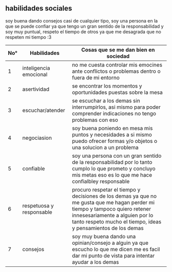 ## habilidades sociales
 
 soy buena dando consejos casi de cualquier tipo, soy una persona en la que se puede confiar ya que tengo un gran sentido de la responsabilidad y soy muy puntual, respeto el tiempo de otros ya que me desagrada que no respeten mi tiempo :3
 
| No° | Habilidades | Cosas que se me dan bien en sociedad |
|-----|-------------|--------------------------------------|
| 1 | inteligencia emocional | no me cuesta controlar mis emocines ante conflictos o problemas dentro o fuera de mi entorno |
| 2 | asertividad | se encontrar los momentos y oportunidades puestas sobre la mesa |
| 3 | escuchar/atender | se escuchar a los demas sin interrumpirlos, asi mismo para poder comprender indicaciones no tengo problemas con eso |
| 4 | negociasion | soy buena poniendo en mesa mis puntos y necesidades a si mismo  puedo ofrecer formas y/o objetos o una solucion a un problema |
| 5 | confiable | soy una persona con un gran sentido de la responsabilidad por lo tanto cumplo lo que prometo y concluyo mis metas eso es lo que me hace confialbley responsable |
| 6 | respetuosa y responsable | procuro respetar el tiempo y decisiones de los demas ya que no me gusta que me hagan perder mi tiempo y tampoco quiero retener innesesariamente a alguien por lo tanto respeto mucho el tiempo, ideas y pensamientos de los demas |
| 7 | consejos | soy muy buena dando una opinian/consejo a alguin ya que escucho lo que me dicen me es facil dar mi punto de vista para intentar ayudar a los demas |
